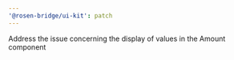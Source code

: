 ```yaml
---
'@rosen-bridge/ui-kit': patch
---
```


Address the issue concerning the display of values in the Amount component
